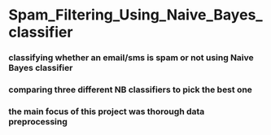 # Spam_Filtering_Using_Naive_Bayes_classifier

### classifying whether an email/sms is spam or not using Naive Bayes classifier
### comparing three different NB classifiers to pick the best one 
### the main focus of this project was thorough data preprocessing
